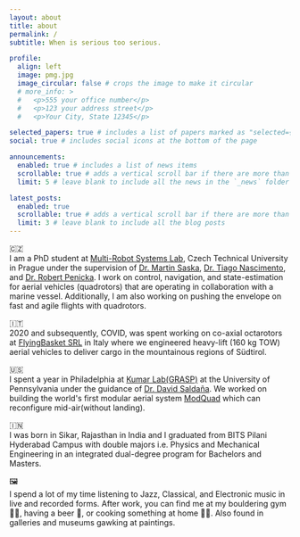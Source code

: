```yaml
---
layout: about
title: about
permalink: /
subtitle: When is serious too serious.

profile:
  align: left
  image: pmg.jpg
  image_circular: false # crops the image to make it circular
  # more_info: >
  #   <p>555 your office number</p>
  #   <p>123 your address street</p>
  #   <p>Your City, State 12345</p>

selected_papers: true # includes a list of papers marked as "selected={true}"
social: true # includes social icons at the bottom of the page

announcements:
  enabled: true # includes a list of news items
  scrollable: true # adds a vertical scroll bar if there are more than 3 news items
  limit: 5 # leave blank to include all the news in the `_news` folder

latest_posts:
  enabled: true
  scrollable: true # adds a vertical scroll bar if there are more than 3 new posts items
  limit: 3 # leave blank to include all the blog posts
---
```


:czech_republic:  
I am a PhD student at [Multi-Robot Systems Lab](https://mrs.fel.cvut.cz/), Czech Technical University in Prague under the supervision of [Dr. Martin Saska](https://mrs.fel.cvut.cz/people/martin-saska), [Dr. Tiago Nascimento](https://mrs.fel.cvut.cz/members/postdocs/nascimento), and [Dr. Robert Penicka](https://mrs.fel.cvut.cz/members/postdocs/penicka). I work on control, navigation, and state-estimation for aerial vehicles (quadrotors) that are operating in collaboration with a marine vessel. Additionally, I am also working on pushing the envelope on fast and agile flights with quadrotors.

:it:  
2020 and subsequently, COVID, was spent working on co-axial octarotors at [FlyingBasket SRL](https://flyingbasket.com/) in Italy where we engineered heavy-lift (160 kg TOW) aerial vehicles to deliver cargo in the mountainous regions of Südtirol.

:us:  
I spent a year in Philadelphia at [Kumar Lab(GRASP)](https://www.grasp.upenn.edu/research-groups/kumar-lab/) at the University of Pennsylvania under the guidance of [Dr. David Saldaña](http://swarmslab.com/). We worked on building the world's first modular aerial system [ModQuad]() which can reconfigure mid-air(without landing).

:india:  
I was born in Sikar, Rajasthan in India and I graduated from BITS Pilani Hyderabad Campus with double majors i.e. Physics and Mechanical Engineering in an integrated dual-degree program for Bachelors and Masters.

:framed_picture:  
I spend a lot of my time listening to Jazz, Classical, and Electronic music in live and recorded forms. After work, you can find me at my bouldering gym :climbing_man:, having a beer :beer:, or cooking something at home :cook:. Also found in galleries and museums gawking at paintings.

